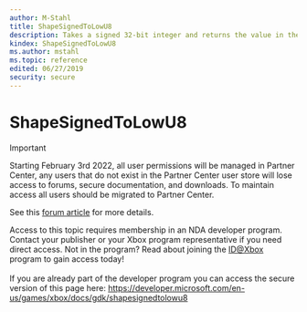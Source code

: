 ```yaml
---
author: M-Stahl
title: ShapeSignedToLowU8
description: Takes a signed 32-bit integer and returns the value in the lower 8 bits of an unsigned 32-bit integer.
kindex: ShapeSignedToLowU8
ms.author: mstahl
ms.topic: reference
edited: 06/27/2019
security: secure
---
```


# ShapeSignedToLowU8
> [!IMPORTANT]
> Starting February 3rd 2022, all user permissions will be managed in Partner Center, any users that do not exist in the Partner Center user store will lose access to forums, secure documentation, and downloads. To maintain access all users should be migrated to Partner Center. <p></p>See this <a href="https://forums.xboxlive.com/articles/132187/breaking-change-user-access-for-forums-secure-docu.html">forum article</a> for more details.  

 Access to this topic requires membership in an NDA developer program. Contact your publisher or your Xbox program representative if you need direct access. Not in the program? Read about joining the <a href="https://www.xbox.com/Developers/id">ID@Xbox</a> program to gain access today!  <br/><br/>If you are already part of the developer program you can access the secure version of this page here: <a target="_blank" href="https://developer.microsoft.com/en-us/games/xbox/docs/gdk/shapesignedtolowu8">https://developer.microsoft.com/en-us/games/xbox/docs/gdk/shapesignedtolowu8</a>